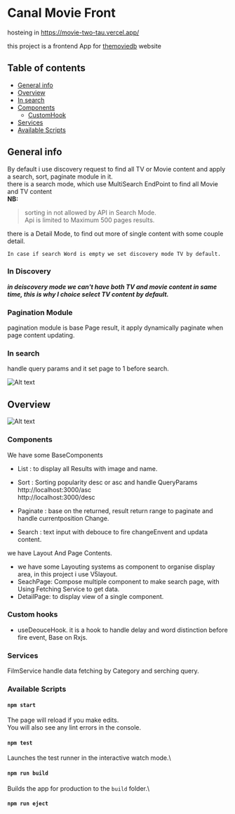 # Canal Movie Front  
  
hosteing in https://movie-two-tau.vercel.app/   
 
 this project is a frontend App for [themoviedb](https://developers.themoviedb.org/3/movies/get-movie-videos) website   

## Table of contents

* [General info](#general-info)
* [Overview](#overview)
* [In search](#in-search)
* [Components](#components)
  * [CustomHook](#custom-hooks)
* [Services](#services)
* [Available Scripts](#available-scripts)

## General info

By default i use discovery request to find all TV or Movie content and apply a search, sort, paginate module in it.  
there is a search mode, which use MultiSearch EndPoint  to find all Movie and TV content  
**NB:**  
 >sorting in not allowed by API in Search Mode.  
 >Api is limited to Maximum 500 pages results.  

there is a Detail Mode, to find out more of single content with some couple detail.

```In case if search Word is empty we set discovery mode TV by default.```

### In Discovery

 ***in deiscovery mode we can't have both  TV and movie content in same time, this is why I choice select TV content by default.*** 

### Pagination Module

pagination module is base Page result, it apply dynamically paginate when page content updating.

### In search
handle query params and it set page to 1 before search.

![Alt text](documents/search.PNG)

## Overview

![Alt text](documents/overview.PNG)

### Components

  We have some BaseComponents

* List : to display all Results with image and name.
* Sort : Sorting popularity desc or asc and handle QueryParams  
  http://localhost:3000/asc  
  http://localhost:3000/desc

* Paginate : base on the returned, result return range to paginate and handle currentposition Change.
* Search : text input with debouce to fire changeEnvent and updata content.  

we have Layout And Page Contents.

* we have some Layouting systems as component to organise display area, in this project i use V5layout.  
* SeachPage: Compose multiple component to make search page, with Using Fetching Service to get data.
* DetailPage: to display view of a single component.

### Custom hooks

* useDeouceHook. it is a hook to handle delay and word distinction before fire event, Base on Rxjs.
  
### Services

  FilmService handle data fetching by Category and serching query.

### Available Scripts

#### `npm start`

The page will reload if you make edits.\
You will also see any lint errors in the console.

#### `npm test`

Launches the test runner in the interactive watch mode.\

#### `npm run build`

Builds the app for production to the `build` folder.\

#### `npm run eject`
